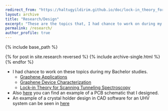 ```yaml
---
redirect_from: "https://haltugyildirim.github.io/doc/lock-in_theory_for_didv_v4.pdf"
layout: archive
title: "Research/Design"
excerpt: "These are the topics that, I had chance to work on during my Bachelor studies."
permalink: /research/
author_profile: true
---
```


{% include base_path %}

{% for post in site.research reversed %}
  {% include archive-single.html %}
{% endfor %}

* I had chance to work on these topics during my Bachelor studies.
  * [Graphene Applications](http://www.nanobees.web.tr/en/research/graphene/applications)
  * [Graphene Device Characterization](http://nanobees.fizik.itu.edu.tr/en/facilities/devicecharacterization)
  * [Lock-in Theory for Scanning Tunneling Spectroscopy](http://haltugyildirim.github.io/files/lock-in/lock-in.pdf)
* Also [here](http://haltugyildirim.github.io/images/pcb_layout_example.png) you can find an example of a PCB schematic that I designed.
* An example of a crystal holder design in CAD software for an UHV system can be seen in [here](http://haltugyildirim.github.io/images/crystal_holder_example.jpg)

